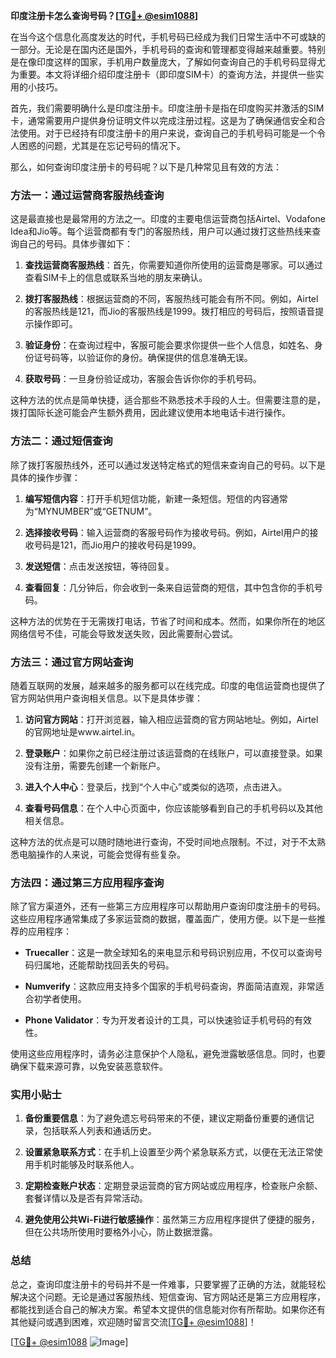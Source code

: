**印度注册卡怎么查询号码？[[TG💪+ @esim1088](https://t.me/s/esim1088)]**

在当今这个信息化高度发达的时代，手机号码已经成为我们日常生活中不可或缺的一部分。无论是在国内还是国外，手机号码的查询和管理都变得越来越重要。特别是在像印度这样的国家，手机用户数量庞大，了解如何查询自己的手机号码显得尤为重要。本文将详细介绍印度注册卡（即印度SIM卡）的查询方法，并提供一些实用的小技巧。

首先，我们需要明确什么是印度注册卡。印度注册卡是指在印度购买并激活的SIM卡，通常需要用户提供身份证明文件以完成注册过程。这是为了确保通信安全和合法使用。对于已经持有印度注册卡的用户来说，查询自己的手机号码可能是一个令人困惑的问题，尤其是在忘记号码的情况下。

那么，如何查询印度注册卡的号码呢？以下是几种常见且有效的方法：

### 方法一：通过运营商客服热线查询

这是最直接也是最常用的方法之一。印度的主要电信运营商包括Airtel、Vodafone Idea和Jio等。每个运营商都有专门的客服热线，用户可以通过拨打这些热线来查询自己的号码。具体步骤如下：

1. **查找运营商客服热线**：首先，你需要知道你所使用的运营商是哪家。可以通过查看SIM卡上的信息或联系当地的朋友来确认。
   
2. **拨打客服热线**：根据运营商的不同，客服热线可能会有所不同。例如，Airtel的客服热线是121，而Jio的客服热线是1999。拨打相应的号码后，按照语音提示操作即可。

3. **验证身份**：在查询过程中，客服可能会要求你提供一些个人信息，如姓名、身份证号码等，以验证你的身份。确保提供的信息准确无误。

4. **获取号码**：一旦身份验证成功，客服会告诉你你的手机号码。

这种方法的优点是简单快捷，适合那些不熟悉技术手段的人士。但需要注意的是，拨打国际长途可能会产生额外费用，因此建议使用本地电话卡进行操作。

### 方法二：通过短信查询

除了拨打客服热线外，还可以通过发送特定格式的短信来查询自己的号码。以下是具体的操作步骤：

1. **编写短信内容**：打开手机短信功能，新建一条短信。短信的内容通常为“MYNUMBER”或“GETNUM”。

2. **选择接收号码**：输入运营商的客服号码作为接收号码。例如，Airtel用户的接收号码是121，而Jio用户的接收号码是1999。

3. **发送短信**：点击发送按钮，等待回复。

4. **查看回复**：几分钟后，你会收到一条来自运营商的短信，其中包含你的手机号码。

这种方法的优势在于无需拨打电话，节省了时间和成本。然而，如果你所在的地区网络信号不佳，可能会导致发送失败，因此需要耐心尝试。

### 方法三：通过官方网站查询

随着互联网的发展，越来越多的服务都可以在线完成。印度的电信运营商也提供了官方网站供用户查询相关信息。以下是具体步骤：

1. **访问官方网站**：打开浏览器，输入相应运营商的官方网站地址。例如，Airtel的官网地址是www.airtel.in。

2. **登录账户**：如果你之前已经注册过该运营商的在线账户，可以直接登录。如果没有注册，需要先创建一个新账户。

3. **进入个人中心**：登录后，找到“个人中心”或类似的选项，点击进入。

4. **查看号码信息**：在个人中心页面中，你应该能够看到自己的手机号码以及其他相关信息。

这种方法的优点是可以随时随地进行查询，不受时间地点限制。不过，对于不太熟悉电脑操作的人来说，可能会觉得有些复杂。

### 方法四：通过第三方应用程序查询

除了官方渠道外，还有一些第三方应用程序可以帮助用户查询印度注册卡的号码。这些应用程序通常集成了多家运营商的数据，覆盖面广，使用方便。以下是一些推荐的应用程序：

- **Truecaller**：这是一款全球知名的来电显示和号码识别应用，不仅可以查询号码归属地，还能帮助找回丢失的号码。
  
- **Numverify**：这款应用支持多个国家的手机号码查询，界面简洁直观，非常适合初学者使用。

- **Phone Validator**：专为开发者设计的工具，可以快速验证手机号码的有效性。

使用这些应用程序时，请务必注意保护个人隐私，避免泄露敏感信息。同时，也要确保下载来源可靠，以免安装恶意软件。

### 实用小贴士

1. **备份重要信息**：为了避免遗忘号码带来的不便，建议定期备份重要的通信记录，包括联系人列表和通话历史。

2. **设置紧急联系方式**：在手机上设置至少两个紧急联系方式，以便在无法正常使用手机时能够及时联系他人。

3. **定期检查账户状态**：定期登录运营商的官方网站或应用程序，检查账户余额、套餐详情以及是否有异常活动。

4. **避免使用公共Wi-Fi进行敏感操作**：虽然第三方应用程序提供了便捷的服务，但在公共场所使用时要格外小心，防止数据泄露。

### 总结

总之，查询印度注册卡的号码并不是一件难事，只要掌握了正确的方法，就能轻松解决这个问题。无论是通过客服热线、短信查询、官方网站还是第三方应用程序，都能找到适合自己的解决方案。希望本文提供的信息能对你有所帮助。如果你还有其他疑问或遇到困难，欢迎随时留言交流[[TG💪+ @esim1088](https://t.me/s/esim1088)]！

[[TG💪+ @esim1088](https://t.me/s/esim1088) ![Image](https://i.postimg.cc/4NQfJmqS/Snipaste-2025-05-13-00-14-12.png)]